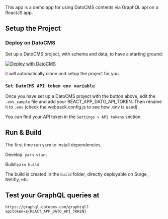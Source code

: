 This app is a demo app for using DatoCMS contents via GraphQL api on a ReactJS app.

## Setup the Project

### Deploy on DatoCMS

Set up a DatoCMS project, with schema and data, to have a starting ground:

[![Deploy with DatoCMS](https://dashboard.datocms.com/deploy/button.svg)](https://dashboard.datocms.com/deploy?repo=datocms/react-demo)

it will automatically clone and setup the project for you.

### `Set DatoCMS API token env variable`

Once you have set up a DatoCMS project with the button above, edit the `.env_sample` file and add your REACT_APP_DATO_API_TOKEN. Then rename it to `.env` (check the webpack.config.js to see how .env is used).

You can find your API token in the `Settings > API tokens` section.

## Run & Build

The first time run `yarn` to install dependencies.

Develop: `yarn start`

Build:`yarn build`

The build is created in the `build` folder, directly deployable on Surge, Netifly, etc.

## Test your GraphQL queries at

`https://graphql.datocms.com/graphiql?apitoken=${REACT_APP_DATO_API_TOKEN}`
